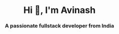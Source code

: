 <h1 align="center">Hi 👋, I'm Avinash</h1>
<h3 align="center">A passionate fullstack developer from India</h3>
